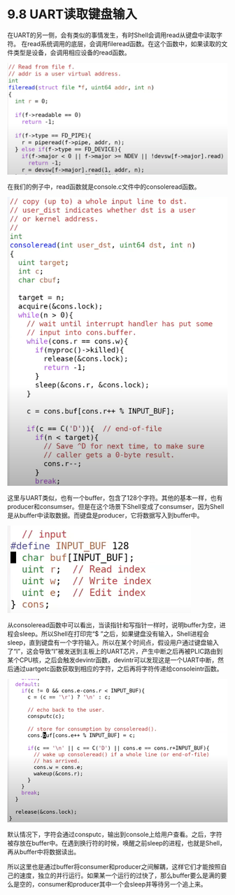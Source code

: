 # 9.8 UART读取键盘输入

在UART的另一侧，会有类似的事情发生，有时Shell会调用read从键盘中读取字符。 在read系统调用的底层，会调用fileread函数。在这个函数中，如果读取的文件类型是设备，会调用相应设备的read函数。

![](../.gitbook/assets/image%20%28421%29.png)

在我们的例子中，read函数就是console.c文件中的consoleread函数。

![](../.gitbook/assets/image%20%28430%29.png)

这里与UART类似，也有一个buffer，包含了128个字符。其他的基本一样，也有producer和consumser。但是在这个场景下Shell变成了consumser，因为Shell是从buffer中读取数据。而键盘是producer，它将数据写入到buffer中。

![](../.gitbook/assets/image%20%28399%29.png)

从consoleread函数中可以看出，当读指针和写指针一样时，说明buffer为空，进程会sleep。所以Shell在打印完“$ ”之后，如果键盘没有输入，Shell进程会sleep，直到键盘有一个字符输入。所以在某个时间点，假设用户通过键盘输入了“l”，这会导致“l”被发送到主板上的UART芯片，产生中断之后再被PLIC路由到某个CPU核，之后会触发devintr函数，devintr可以发现这是一个UART中断，然后通过uartgetc函数获取到相应的字符，之后再将字符传递给consoleintr函数。

![](../.gitbook/assets/image%20%28395%29.png)

默认情况下，字符会通过consputc，输出到console上给用户查看。之后，字符被存放在buffer中。在遇到换行符的时候，唤醒之前sleep的进程，也就是Shell，再从buffer中将数据读出。

所以这里也是通过buffer将consumer和producer之间解耦，这样它们才能按照自己的速度，独立的并行运行。如果某一个运行的过快了，那么buffer要么是满的要么是空的，consumer和producer其中一个会sleep并等待另一个追上来。



